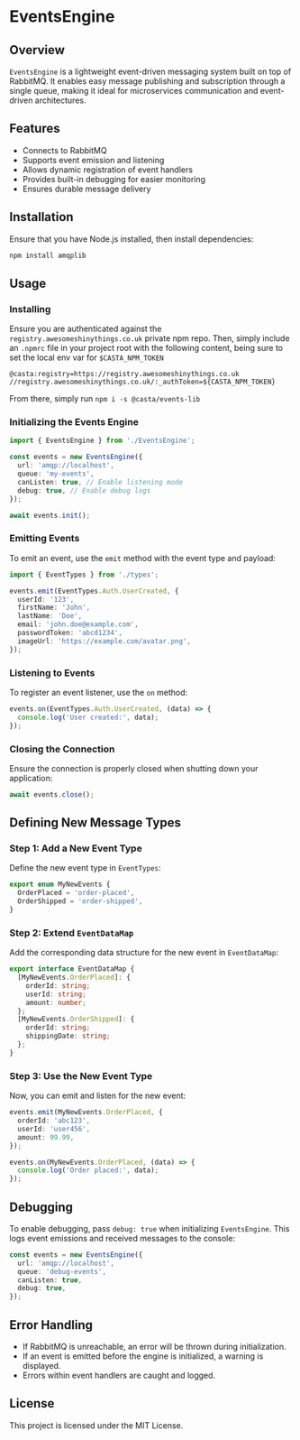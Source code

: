 # EventsEngine

## Overview

`EventsEngine` is a lightweight event-driven messaging system built on top of RabbitMQ. It enables easy message publishing and subscription through a single queue, making it ideal for microservices communication and event-driven architectures.

## Features

- Connects to RabbitMQ
- Supports event emission and listening
- Allows dynamic registration of event handlers
- Provides built-in debugging for easier monitoring
- Ensures durable message delivery

## Installation

Ensure that you have Node.js installed, then install dependencies:

```sh
npm install amqplib
```

## Usage

### Installing

Ensure you are authenticated against the `registry.awesomeshinythings.co.uk` private npm repo. Then, simply include an `.npmrc` file in your project root with the following content, being sure to set the local env var for `$CASTA_NPM_TOKEN`

```
@casta:registry=https://registry.awesomeshinythings.co.uk
//registry.awesomeshinythings.co.uk/:_authToken=${CASTA_NPM_TOKEN}
```

From there, simply run `npm i -s @casta/events-lib`

### Initializing the Events Engine

```ts
import { EventsEngine } from './EventsEngine';

const events = new EventsEngine({
  url: 'amqp://localhost',
  queue: 'my-events',
  canListen: true, // Enable listening mode
  debug: true, // Enable debug logs
});

await events.init();
```

### Emitting Events

To emit an event, use the `emit` method with the event type and payload:

```ts
import { EventTypes } from './types';

events.emit(EventTypes.Auth.UserCreated, {
  userId: '123',
  firstName: 'John',
  lastName: 'Doe',
  email: 'john.doe@example.com',
  passwordToken: 'abcd1234',
  imageUrl: 'https://example.com/avatar.png',
});
```

### Listening to Events

To register an event listener, use the `on` method:

```ts
events.on(EventTypes.Auth.UserCreated, (data) => {
  console.log('User created:', data);
});
```

### Closing the Connection

Ensure the connection is properly closed when shutting down your application:

```ts
await events.close();
```

## Defining New Message Types

### Step 1: Add a New Event Type

Define the new event type in `EventTypes`:

```ts
export enum MyNewEvents {
  OrderPlaced = 'order-placed',
  OrderShipped = 'order-shipped',
}
```

### Step 2: Extend `EventDataMap`

Add the corresponding data structure for the new event in `EventDataMap`:

```ts
export interface EventDataMap {
  [MyNewEvents.OrderPlaced]: {
    orderId: string;
    userId: string;
    amount: number;
  };
  [MyNewEvents.OrderShipped]: {
    orderId: string;
    shippingDate: string;
  };
}
```

### Step 3: Use the New Event Type

Now, you can emit and listen for the new event:

```ts
events.emit(MyNewEvents.OrderPlaced, {
  orderId: 'abc123',
  userId: 'user456',
  amount: 99.99,
});
```

```ts
events.on(MyNewEvents.OrderPlaced, (data) => {
  console.log('Order placed:', data);
});
```

## Debugging

To enable debugging, pass `debug: true` when initializing `EventsEngine`. This logs event emissions and received messages to the console:

```ts
const events = new EventsEngine({
  url: 'amqp://localhost',
  queue: 'debug-events',
  canListen: true,
  debug: true,
});
```

## Error Handling

- If RabbitMQ is unreachable, an error will be thrown during initialization.
- If an event is emitted before the engine is initialized, a warning is displayed.
- Errors within event handlers are caught and logged.

## License

This project is licensed under the MIT License.
